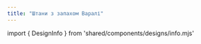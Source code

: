 ```yaml
---
title: "Штани з запахом Варалі"
---
```


import { DesignInfo } from 'shared/components/designs/info.mjs'

<DesignInfo design='waralee' docs />

